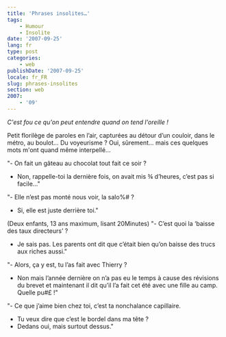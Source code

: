```yaml
---
title: 'Phrases insolites…'
tags:
    - Humour
    - Insolite
date: '2007-09-25'
lang: fr
type: post
categories:
    - web
publishDate: '2007-09-25'
locale: fr_FR
slug: phrases-insolites
section: web
2007:
    - '09'
---
```


_C'est fou ce qu'on peut entendre quand on tend l'oreille&nbsp;!_

<!--more-->

Petit florilège de paroles en l’air, capturées au détour d’un couloir, dans le métro, au boulot… Du voyeurisme&nbsp;? Oui, sûrement… mais ces quelques mots m'ont quand même interpellé…

"- On fait un gâteau au chocolat tout fait ce soir&nbsp;?
- Non, rappelle-toi la dernière fois, on avait mis ¾ d’heures, c’est pas si facile…"

"- Elle n’est pas monté nous voir, la salo%#&nbsp;?
- Si, elle est juste derrière toi."

(Deux enfants, 13 ans maximum, lisant 20Minutes)
"- C’est quoi la ‘baisse des taux directeurs’&nbsp;?
- Je sais pas. Les parents ont dit que c’était bien qu’on baisse des trucs aux riches aussi."

"- Alors, ça y est, tu l’as fait avec Thierry&nbsp;?
- Non mais l’année dernière on n’a pas eu le temps à cause des révisions du brevet et maintenant il dit qu’il l’a fait cet été avec une fille au camp. Quelle pu#£&nbsp;!"

"- Ce que j’aime bien chez toi, c’est ta nonchalance capillaire.
- Tu veux dire que c’est le bordel dans ma tête&nbsp;?
- Dedans oui, mais surtout dessus."
